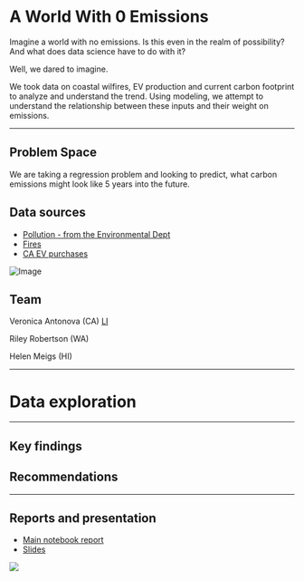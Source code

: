 # A World With 0 Emissions

Imagine a world with no emissions. Is this even in the realm of possibility? And what does data science have to do with it?

Well, we dared to imagine.

We took data on coastal wilfires, EV production and current carbon footprint to analyze and understand the trend. Using modeling, we attempt to understand the relationship between these inputs and their weight on emissions.

- - -

## Problem Space

We are taking a regression problem and looking to predict, what carbon emissions might look like 5 years into the future.


## Data sources

* [Pollution - from the Environmental Dept](https://www.kaggle.com/sogun3/uspollution)
* [Fires]()
* [CA EV purchases]()

![Image](https://www.ft.com/__origami/service/image/v2/images/raw/http://prod-upp-image-read.ft.com/fba061ee-49b0-11ea-aeb3-955839e06441?source=next&fit=scale-down&quality=highest&width=1440)


## Team

Veronica Antonova (CA) [LI](linkedin.com/in/vstepanova)

Riley Robertson (WA)

Helen Meigs (HI)

- - -

# Data exploration


- - -
## Key findings


## Recommendations

- - -

## Reports and presentation

* [Main notebook report]()
* [Slides](https://docs.google.com/presentation/d/10I3ZuSoi1APt5GTSe4lJPC51fLsKmMWfKAVmRrd-5NY/edit#slide=id.p)

<div style='float: center; padding=50px'>
<img src='https://github.com/rileydr/AirQuality-USWest/blob/main/assets/repository_banner_dark.png'>
</div>

</br></br>
